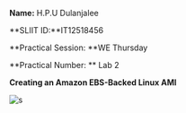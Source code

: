 
**Name:** H.P.U Dulanjalee

**SLIIT ID:**IT12518456

**Practical Session: **WE Thursday

**Practical Number: ** Lab 2

**Creating an Amazon EBS-Backed Linux AMI**

![s](http://i60.tinypic.com/ddgsy0.jpg)




